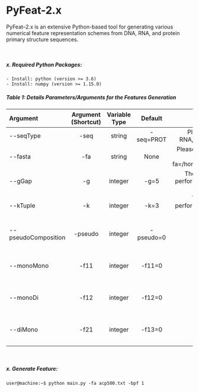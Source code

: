 # PyFeat-2.x

PyFeat–2.x is an extensive Python-based tool for generating various numerical feature representation schemes from DNA, RNA, and protein primary structure sequences.

&nbsp;

##### x. Required Python Packages:
```
- Install: python (version >= 3.6)
- Install: numpy (version >= 1.15.0)
```

##### Table 1: Details Parameters/Arguments for the Features Generation
|   Argument     |   Argument (Shortcut) |    Variable Type     |   Default  | Help   |
|     :---       |    :---:              |  :---:               |  :---:     |    ---:|
| --seqType      | -seq                  | string               | -seq=PROT | Please use either DNA, RNA, or PROTEIN (PROT). |
| --fasta        | -fa                   | string               |  None      | Please enter the UNIX-like path. Example: -fa=/home/user/anyFASTA.fa |
| --gGap         | -g                    | integer              | -g=5      | The gap between 1 to 5 performed well. Example: -g=5  |
| --kTuple       | -k                    | integer              | -k=3      | The k between 1 to 3 performed well. Example: -k=3  |
| --pseudoComposition | -pseudo          | integer |  -pseudo=0   | 1 and 0 denotes (On/Active) and (Off/Deactivate) respectively. |
| --monoMono          | -f11             | integer |  -f11=0      | 1 and 0 denotes (On/Active) and (Off/Deactivate) respectively. |
| --monoDi            | -f12             | integer |  -f12=0      | 1 and 0 denotes (On/Active) and (Off/Deactivate) respectively. |
| --diMono            | -f21             | integer |  -f13=0      | 1 and 0 denotes (On/Active) and (Off/Deactivate) respectively. |


&nbsp;
&nbsp;
&nbsp;


##### x. Generate Feature:
``` console
user@machine:~$ python main.py -fa acp500.txt -bpf 1
```
